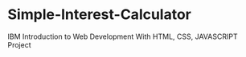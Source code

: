 # Simple-Interest-Calculator
IBM Introduction to Web Development With HTML, CSS, JAVASCRIPT Project
